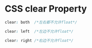 

# CSS clear Property

```css
clear: both  /*左右都不允许float*/

clear: left  /*左边不允许float*/

clear: right /*右边不允许float*/
```
